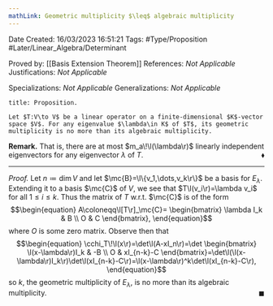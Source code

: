 ```yaml
---
mathLink: Geometric multiplicity $\leq$ algebraic multiplicity
---
```


<div class="topSpace"></div>

Date Created: 16/03/2023 16:51:21
Tags: #Type/Proposition #Later/Linear_Algebra/Determinant

Proved by: [[Basis Extension Theorem]]
References: _Not Applicable_
Justifications: _Not Applicable_

Specializations: _Not Applicable_
Generalizations: _Not Applicable_

``` ad-Proposition
title: Proposition.

Let $T:V\to V$ be a linear operator on a finite-dimensional $K$-vector space $V$. For any eigenvalue $\lambda\in K$ of $T$, its geometric multiplicity is no more than its algebraic multiplicity.

```

<b>Remark.</b> That is, there are at most $m_a\!\l(\lambda\r)$ linearly independent eigenvectors for any eigenvector $\lambda$ of $T$.<span style="float:right;">$\blacklozenge$</span>

---

<i>Proof.</i> Let $n\coloneqq\dim V$ and let $\mc{B}=\l\{v_1,\dots,v_k\r\}$ be a basis for $E_\lambda$. Extending it to a basis $\mc{C}$ of $V$, we see that $T\l(v_i\r)=\lambda v_i$ for all $1\leq i\leq k$. Thus the matrix of $T$ w.r.t. $\mc{C}$ is of the form
$$\begin{equation}
    A\coloneqq\l[T\r]_\mc{C}=
    \begin{bmatrix}
        \lambda I_k & B \\
        O & C
    \end{bmatrix},
\end{equation}$$
where $O$ is some zero matrix. Observe then that
$$\begin{equation}
    \cchi_T\!\l(x\r)=\det\l(A-xI_n\r)=\det
    \begin{bmatrix}
        \l(x-\lambda\r)I_k & -B \\
        O & xI_{n-k}-C
    \end{bmatrix}=\det\l(\l(x-\lambda\r)I_k\r)\det\l(xI_{n-k}-C\r)=\l(x-\lambda\r)^k\det\l(xI_{n-k}-C\r),
\end{equation}$$
so $k$, the geometric multiplicity of $E_\lambda$, is no more than its algebraic multiplicity.<span style="float:right;">$\blacksquare$</span>
